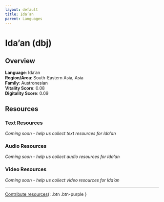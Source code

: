 ```yaml
---
layout: default
title: Ida’an
parent: Languages
---
```


# Ida’an (dbj)

## Overview

**Language**: Ida’an  
**Region/Area**: South-Eastern Asia, Asia  
**Family**: Austronesian  
**Vitality Score**: 0.08  
**Digitality Score**: 0.09  

## Resources

### Text Resources
*Coming soon - help us collect text resources for Ida’an*

### Audio Resources
*Coming soon - help us collect audio resources for Ida’an*

### Video Resources
*Coming soon - help us collect video resources for Ida’an*

---

[Contribute resources](https://fairtrain.github.io/){: .btn .btn-purple }

